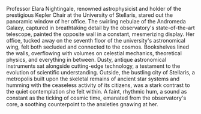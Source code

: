 Professor Elara Nightingale, renowned astrophysicist and holder of the prestigious Kepler Chair at the University of Stellaris, stared out the panoramic window of her office.  The swirling nebulae of the Andromeda Galaxy, captured in breathtaking detail by the observatory's state-of-the-art telescope, painted the opposite wall in a constant, mesmerizing display.  Her office, tucked away on the seventh floor of the university's astronomical wing, felt both secluded and connected to the cosmos.  Bookshelves lined the walls, overflowing with volumes on celestial mechanics, theoretical physics, and everything in between.  Dusty, antique astronomical instruments sat alongside cutting-edge technology, a testament to the evolution of scientific understanding.  Outside, the bustling city of Stellaris, a metropolis built upon the skeletal remains of ancient star systems and humming with the ceaseless activity of its citizens, was a stark contrast to the quiet contemplation she felt within.  A faint, rhythmic hum, a sound as constant as the ticking of cosmic time, emanated from the observatory's core, a soothing counterpoint to the anxieties gnawing at her.
